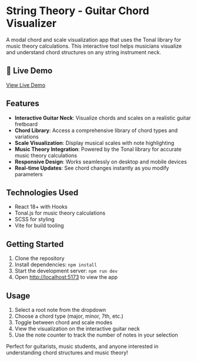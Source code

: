 # String Theory - Guitar Chord Visualizer

A modal chord and scale visualization app that uses the Tonal library for music theory calculations. This interactive tool helps musicians visualize and understand chord structures on any string instrument neck.

## 🎸 Live Demo

[View Live Demo](https://stringmusictheory.netlify.app/)

## Features

- **Interactive Guitar Neck**: Visualize chords and scales on a realistic guitar fretboard
- **Chord Library**: Access a comprehensive library of chord types and variations
- **Scale Visualization**: Display musical scales with note highlighting
- **Music Theory Integration**: Powered by the Tonal library for accurate music theory calculations
- **Responsive Design**: Works seamlessly on desktop and mobile devices
- **Real-time Updates**: See chord changes instantly as you modify parameters

## Technologies Used

- React 18+ with Hooks
- Tonal.js for music theory calculations
- SCSS for styling
- Vite for build tooling

## Getting Started

1. Clone the repository
2. Install dependencies: `npm install`
3. Start the development server: `npm run dev`
4. Open [http://localhost:5173](http://localhost:5173) to view the app

## Usage

1. Select a root note from the dropdown
2. Choose a chord type (major, minor, 7th, etc.)
3. Toggle between chord and scale modes
4. View the visualization on the interactive guitar neck
5. Use the note counter to track the number of notes in your selection

Perfect for guitarists, music students, and anyone interested in understanding chord structures and music theory!
